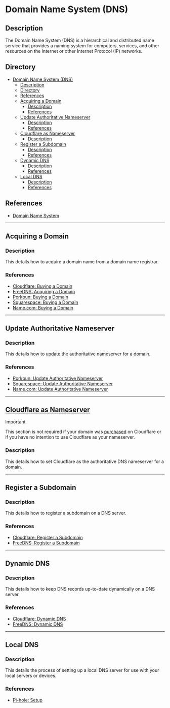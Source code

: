 # Domain Name System (DNS)

## Description

The Domain Name System (DNS) is a hierarchical and distributed name service that provides a naming system for computers, services, and other resources on the Internet or other Internet Protocol (IP) networks.

## Directory

- [Domain Name System (DNS)](#domain-name-system-dns)
  - [Description](#description)
  - [Directory](#directory)
  - [References](#references)
  - [Acquiring a Domain](#acquiring-a-domain)
    - [Description](#description-1)
    - [References](#references-1)
  - [Update Authoritative Nameserver](#update-authoritative-nameserver)
    - [Description](#description-2)
    - [References](#references-2)
  - [Cloudflare as Nameserver](#cloudflare-as-nameserver)
    - [Description](#description-3)
  - [Register a Subdomain](#register-a-subdomain)
    - [Description](#description-4)
    - [References](#references-3)
  - [Dynamic DNS](#dynamic-dns)
    - [Description](#description-5)
    - [References](#references-4)
  - [Local DNS](#local-dns)
    - [Description](#description-6)
    - [References](#references-5)

## References

- [Domain Name System](https://en.wikipedia.org/wiki/Domain_Name_System)

---

## Acquiring a Domain

### Description

This details how to acquire a domain name from a domain name registrar.

### References

- [Cloudflare: Buying a Domain](cloudflare.md#buying-a-domain)
- [FreeDNS: Acquiring a Domain](freedns.md#acquiring-a-domain)
- [Porkbun: Buying a Domain](porkbun.md#buying-a-domain)
- [Squarespace: Buying a Domain](squarespace.md#buying-a-domain)
- [Name.com: Buying a Domain](name.com.md#buying-a-domain)

---

## Update Authoritative Nameserver

### Description

This details how to update the authoritative nameserver for a domain.

### References

- [Porkbun: Update Authoritative Nameserver](porkbun.md#update-authoritative-nameserver)
- [Squarespace: Update Authoritative Nameserver](squarespace.md#update-authoritative-nameserver)
- [Name.com: Update Authoritative Nameserver](name.com.md#update-authoritative-nameserver)

---

## [Cloudflare as Nameserver](cloudflare.md#cloudflare-as-nameserver)

> [!IMPORTANT]  
> This section is not required if your domain was [purchased](#acquiring-a-domain) on Cloudflare or if you have no intention to use Cloudflare as your nameserver.

### Description

This details how to set Cloudflare as the authoritative DNS nameserver for a domain.

---

## Register a Subdomain

### Description

This details how to register a subdomain on a DNS server.

### References

- [Cloudflare: Register a Subdomain](cloudflare.md#register-a-subdomain)
- [FreeDNS: Register a Subdomain](freedns.md#register-a-subdomain)

---

## Dynamic DNS

### Description

This details how to keep DNS records up-to-date dynamically on a DNS server.

### References

- [Cloudflare: Dynamic DNS](cloudflare.md#dynamic-dns)
- [FreeDNS: Dynamic DNS](freedns.md#dynamic-dns)

---

## Local DNS

### Description

This details the process of setting up a local DNS server for use with your local servers or devices.

### References

- [Pi-hole: Setup](pi-hole.md#setup)
